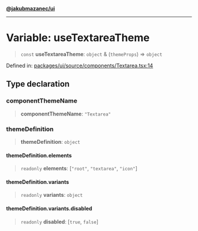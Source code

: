 [**@jakubmazanec/ui**](../README.md)

---

# Variable: useTextareaTheme

> `const` **useTextareaTheme**: `object` & (`themeProps`) => `object`

Defined in:
[packages/ui/source/components/Textarea.tsx:14](https://github.com/jakubmazanec/tools/blob/acfa246dbb1035f65efb7fa114167a3cbefca108/packages/ui/source/components/Textarea.tsx#L14)

## Type declaration

### componentThemeName

> **componentThemeName**: `"Textarea"`

### themeDefinition

> **themeDefinition**: `object`

#### themeDefinition.elements

> `readonly` **elements**: \[`"root"`, `"textarea"`, `"icon"`\]

#### themeDefinition.variants

> `readonly` **variants**: `object`

#### themeDefinition.variants.disabled

> `readonly` **disabled**: \[`true`, `false`\]
